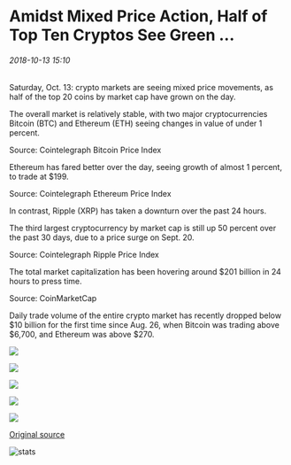 # Amidst Mixed Price Action, Half of Top Ten Cryptos See Green ...

###### 2018-10-13 15:10

Saturday, Oct. 13: crypto markets are seeing mixed price movements, as half of the top 20 coins by market cap have grown on the day.

The overall market is relatively stable, with two major cryptocurrencies Bitcoin (BTC) and Ethereum (ETH) seeing changes in value of under 1 percent.

Source: Cointelegraph Bitcoin Price Index

Ethereum has fared better over the day, seeing growth of almost 1 percent, to trade at $199.

Source: Cointelegraph Ethereum Price Index

In contrast, Ripple (XRP) has taken a downturn over the past 24 hours.

The third largest cryptocurrency by market cap is still up 50 percent over the past 30 days, due to a price surge on Sept. 20.

Source: Cointelegraph Ripple Price Index

The total market capitalization has been hovering around $201 billion in 24 hours to press time.

Source: CoinMarketCap

Daily trade volume of the entire crypto market has recently dropped below $10 billion for the first time since Aug. 26, when Bitcoin was trading above $6,700, and Ethereum was above $270.

![](https://s3.cointelegraph.com/storage/uploads/view/9b5008bea7245a14e8523cd5932194fd.png)

![](https://s3.cointelegraph.com/storage/uploads/view/34926a083e782ae3ed3cf4ccb91ab5d3.png)

![](https://s3.cointelegraph.com/storage/uploads/view/2259474b95a90be1f763796812b17fe0.png)

![](https://s3.cointelegraph.com/storage/uploads/view/70a2000318b4525f58e696d53ec9d6c6.png)

![](https://s3.cointelegraph.com/storage/uploads/view/aa2dc90194a3a2fdb2ecb6c1310ec38c.png)

[Original source](https://cointelegraph.com/news/amidst-mixed-price-action-half-of-top-ten-cryptos-see-green)

![stats](https://c.statcounter.com/11760860/0/a89fa40b/1/ "stats")